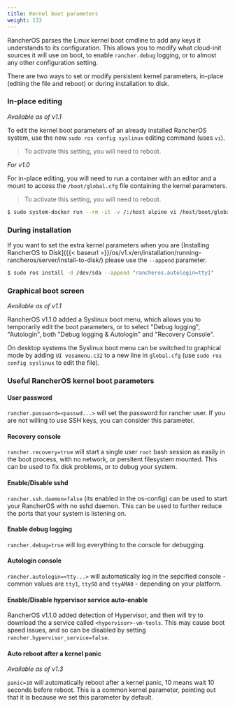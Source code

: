 ```yaml
---
title: Kernel boot parameters
weight: 133
---
```


RancherOS parses the Linux kernel boot cmdline to add any keys it understands to its configuration. This allows you to modify what cloud-init sources it will use on boot, to enable `rancher.debug` logging, or to almost any other configuration setting.

There are two ways to set or modify persistent kernel parameters, in-place (editing the file and reboot) or during installation to disk.

### In-place editing

_Available as of v1.1_

To edit the kernel boot parameters of an already installed RancherOS system, use the new `sudo ros config syslinux` editing command (uses `vi`).

> To activate this setting, you will need to reboot.

_For v1.0_

For in-place editing, you will need to run a container with an editor and a mount to access the `/boot/global.cfg` file containing the kernel parameters.

> To activate this setting, you will need to reboot.

```bash
$ sudo system-docker run --rm -it -v /:/host alpine vi /host/boot/global.cfg
```

### During installation

If you want to set the extra kernel parameters when you are [Installing RancherOS to Disk]({{< baseurl >}}/os/v1.x/en/installation/running-rancheros/server/install-to-disk/) please use the `--append` parameter.

```bash
$ sudo ros install -d /dev/sda --append "rancheros.autologin=tty1"
```

### Graphical boot screen

_Available as of v1.1_

RancherOS v1.1.0 added a Syslinux boot menu, which allows you to temporarily edit the boot parameters, or to select "Debug logging", "Autologin", both "Debug logging & Autologin" and "Recovery Console".

On desktop systems the Syslinux boot menu can be switched to graphical mode by adding `UI vesamenu.c32` to a new line in `global.cfg` (use `sudo ros config syslinux` to edit the file).

### Useful RancherOS kernel boot parameters

#### User password

`rancher.password=<passwd...>` will set the password for rancher user. If you are not willing to use SSH keys, you can consider this parameter.

#### Recovery console

`rancher.recovery=true` will start a single user `root` bash session as easily in the boot process, with no network, or persitent filesystem mounted. This can be used to fix disk problems, or to debug your system.

#### Enable/Disable sshd

`rancher.ssh.daemon=false` (its enabled in the os-config) can be used to start your RancherOS with no sshd daemon. This can be used to further reduce the ports that your system is listening on.

#### Enable debug logging

`rancher.debug=true` will log everything to the console for debugging.

#### Autologin console

`rancher.autologin=<tty...>` will automatically log in the sepcified console - common values are `tty1`, `ttyS0` and `ttyAMA0` - depending on your platform.

#### Enable/Disable hypervisor service auto-enable

RancherOS v1.1.0 added detection of Hypervisor, and then will try to download the a service called `<hypervisor>-vm-tools`. This may cause boot speed issues, and so can be disabled by setting `rancher.hypervisor_service=false`.

#### Auto reboot after a kernel panic

_Available as of v1.3_

`panic=10` will automatically reboot after a kernel panic, 10 means wait 10 seconds before reboot. This is a common kernel parameter, pointing out that it is because we set this parameter by default.
